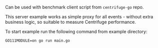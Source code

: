 Can be used with benchmark client script from `centrifuge-go` repo.

This server example works as simple proxy for all events - without extra business logic, so suitable to measure Centrifuge performance.

To start example run the following command from example directory:

```
GO111MODULE=on go run main.go
```
